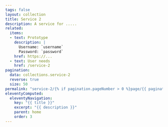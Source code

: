```yaml
---
tags: false
layout: collection
title: Service 2
description: A service for .....
related:
  items:
  - text: Prototype
    description: |
      Username: `username`
      Password: `password`
    href: https://...
  - text: User needs
    href: /service-2
pagination:
  data: collections.service-2
  reverse: true
  size: 50
permalink: "service-2/{% if pagination.pageNumber > 0 %}page/{{ pagination.pageNumber + 1 }}{% endif %}/"
eleventyComputed:
  eleventyNavigation:
    key: "{{ title }}"
    excerpt: "{{ description }}"
    parent: home
    order: 3
---
```


